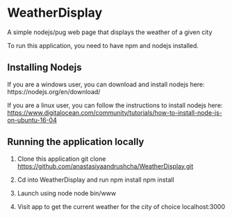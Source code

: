 # WeatherDisplay
A simple nodejs/pug web page that displays the weather of a given city

To run this application, you need to have npm and nodejs installed. 
<h2>Installing Nodejs</h2>
If you are a windows user, you can download and install nodejs here:
https://nodejs.org/en/download/

If you are a linux user, you can follow the instructions to install nodejs here:
https://www.digitalocean.com/community/tutorials/how-to-install-node-js-on-ubuntu-16-04

<h2>Running the application locally</h2>

1. Clone this application
git clone https://github.com/anastasiyaandrushcha/WeatherDisplay.git

2. Cd into WeatherDisplay and run npm install
npm install

3. Launch using node
node bin/www 

4. Visit app to get the current weather for the city of choice
localhost:3000

